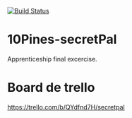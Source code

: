 [![Build Status](https://travis-ci.org/10PinesLabs/secretPal.svg?branch=master)](https://travis-ci.org/10PinesLabs/secretPal)

# 10Pines-secretPal
Apprenticeship final excercise.

# Board de trello

https://trello.com/b/QYdfnd7H/secretpal
